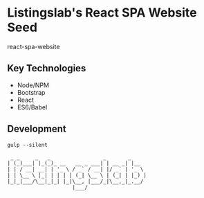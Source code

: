 # Listingslab's React SPA Website Seed

react-spa-website

## Key Technologies

- Node/NPM
- Bootstrap
- React
- ES6/Babel

## Development
```
gulp --silent
```

 ```
  _ _     _   _                 _       _     
 | (_)___| |_(_)_ __   __ _ ___| | __ _| |__  
 | | / __| __| | '_ \ / _` / __| |/ _` | '_ \ 
 | | \__ \ |_| | | | | (_| \__ \ | (_| | |_) |
 |_|_|___/\__|_|_| |_|\__, |___/_|\__,_|_.__/ 
                      |___/

```